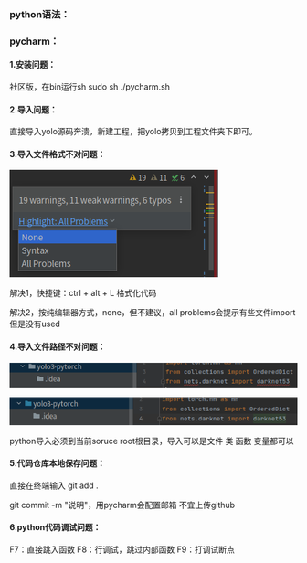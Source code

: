 ### python语法：



### pycharm：

#### 1.安装问题：

社区版，在bin运行sh sudo sh ./pycharm.sh

#### 2.导入问题：

直接导入yolo源码奔溃，新建工程，把yolo拷贝到工程文件夹下即可。

#### 3.导入文件格式不对问题：
![image-20201215151611096](python.assets/image-20201215151611096.png)

解决1，快捷键：ctrl + alt + L    格式化代码

解决2，按纯编辑器方式，none，但不建议，all problems会提示有些文件import但是没有used

#### 4.导入文件路径不对问题：

![image-20201215155940961](python.assets/image-20201215155940961.png)

![image-20201215155826776](python.assets/image-20201215155826776.png)

python导入必须到当前soruce root根目录，导入可以是文件 类 函数 变量都可以

#### 5.代码仓库本地保存问题：

直接在终端输入 git add .

 git  commit -m "说明"，用pycharm会配置邮箱 不宜上传github



#### 6.python代码调试问题：

F7：直接跳入函数  F8：行调试，跳过内部函数   F9：打调试断点